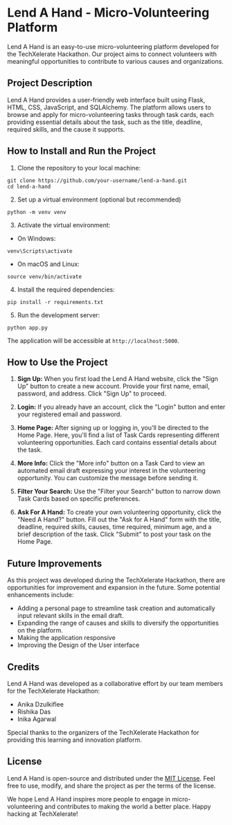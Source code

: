 # Lend A Hand - Micro-Volunteering Platform

Lend A Hand is an easy-to-use micro-volunteering platform developed for the TechXelerate Hackathon. Our project aims to connect volunteers with meaningful opportunities to contribute to various causes and organizations.

## Project Description

Lend A Hand provides a user-friendly web interface built using Flask, HTML, CSS, JavaScript, and SQLAlchemy. The platform allows users to browse and apply for micro-volunteering tasks through task cards, each providing essential details about the task, such as the title, deadline, required skills, and the cause it supports.

## How to Install and Run the Project

1. Clone the repository to your local machine:
 ```
git clone https://github.com/your-username/lend-a-hand.git
cd lend-a-hand
 ```

2. Set up a virtual environment (optional but recommended)
```
python -m venv venv
```

3. Activate the virtual environment:

- On Windows:
```
venv\Scripts\activate
```

- On macOS and Linux:
```
source venv/bin/activate

```

4. Install the required dependencies:
```
pip install -r requirements.txt
```

5. Run the development server:
```
python app.py
```


The application will be accessible at `http://localhost:5000`.

## How to Use the Project

1. **Sign Up:** When you first load the Lend A Hand website, click the "Sign Up" button to create a new account. Provide your first name, email, password, and address. Click "Sign Up" to proceed.

2. **Login:** If you already have an account, click the "Login" button and enter your registered email and password.

3. **Home Page:** After signing up or logging in, you'll be directed to the Home Page. Here, you'll find a list of Task Cards representing different volunteering opportunities. Each card contains essential details about the task.

4. **More Info:** Click the "More info" button on a Task Card to view an automated email draft expressing your interest in the volunteering opportunity. You can customize the message before sending it.

5. **Filter Your Search:** Use the "Filter your Search" button to narrow down Task Cards based on specific preferences.

6. **Ask For A Hand:** To create your own volunteering opportunity, click the "Need A Hand?" button. Fill out the "Ask for A Hand" form with the title, deadline, required skills, causes, time required, minimum age, and a brief description of the task. Click "Submit" to post your task on the Home Page.

## Future Improvements

As this project was developed during the TechXelerate Hackathon, there are opportunities for improvement and expansion in the future. Some potential enhancements include:

- Adding a personal page to streamline task creation and automatically input relevant skills in the email draft.
- Expanding the range of causes and skills to diversify the opportunities on the platform.
- Making the application responsive
- Improving the Design of the User interface

## Credits

Lend A Hand was developed as a collaborative effort by our team members for the TechXelerate Hackathon:

- Anika Dzulkiflee
- Rishika Das
- Inika Agarwal


Special thanks to the organizers of the TechXelerate Hackathon for providing this learning and innovation platform.

## License

Lend A Hand is open-source and distributed under the [MIT License](LICENSE). Feel free to use, modify, and share the project as per the terms of the license.

We hope Lend A Hand inspires more people to engage in micro-volunteering and contributes to making the world a better place. Happy hacking at TechXelerate!











